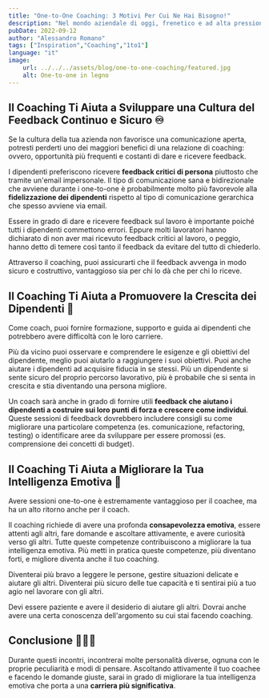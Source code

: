 ```yaml
---
title: "One-to-One Coaching: 3 Motivi Per Cui Ne Hai Bisogno!"
description: "Nel mondo aziendale di oggi, frenetico e ad alta pressione, con così tante aziende che faticano a raggiungere gli ambiziosi obiettivi trimestrali, è facile capire perché alcuni leader pensino che non ci sia tempo per qualcosa di superfluo come il coaching one-to-one. Se sei in una posizione di leadership o aspiri ad esserlo, non rinunciare  al coaching. Ecco 3 motivi per cui hai bisogno di condurre sessioni one-to-one."
pubDate: 2022-09-12
author: "Alessandro Romano"
tags: ["Inspiration","Coaching","1to1"]
language: "it"
image:
    url: ../../../assets/blog/one-to-one-coaching/featured.jpg
    alt: One-to-one in legno
---
```


## Il Coaching Ti Aiuta a Sviluppare una Cultura del Feedback Continuo e Sicuro ♾️

Se la cultura della tua azienda non favorisce una comunicazione aperta, potresti perderti uno dei maggiori benefici di una relazione di coaching: ovvero, opportunità più frequenti e costanti di dare e ricevere feedback.

I dipendenti preferiscono ricevere **feedback critici di persona** piuttosto che tramite un'email impersonale. Il tipo di comunicazione sana e bidirezionale che avviene durante i one-to-one è probabilmente molto più favorevole alla **fidelizzazione dei dipendenti** rispetto al tipo di comunicazione gerarchica che spesso avviene via email.

Essere in grado di dare e ricevere feedback sul lavoro è importante poiché tutti i dipendenti commettono errori. Eppure molti lavoratori hanno dichiarato di non aver mai ricevuto feedback critici al lavoro, o peggio, hanno detto di temere così tanto il feedback da evitare del tutto di chiederlo.

Attraverso il coaching, puoi assicurarti che il feedback avvenga in modo sicuro e costruttivo, vantaggioso sia per chi lo dà che per chi lo riceve.

## Il Coaching Ti Aiuta a Promuovere la Crescita dei Dipendenti 🚀

Come coach, puoi fornire formazione, supporto e guida ai dipendenti che potrebbero avere difficoltà con le loro carriere.

Più da vicino puoi osservare e comprendere le esigenze e gli obiettivi del dipendente, meglio puoi aiutarlo a raggiungere i suoi obiettivi. Puoi anche aiutare i dipendenti ad acquisire fiducia in se stessi. Più un dipendente si sente sicuro del proprio percorso lavorativo, più è probabile che si senta in crescita e stia diventando una persona migliore.

Un coach sarà anche in grado di fornire utili **feedback che aiutano i dipendenti a costruire sui loro punti di forza e crescere come individui**. Queste sessioni di feedback dovrebbero includere consigli su come migliorare una particolare competenza (es. comunicazione, refactoring, testing) o identificare aree da sviluppare per essere promossi (es. comprensione dei concetti di budget).

## Il Coaching Ti Aiuta a Migliorare la Tua Intelligenza Emotiva 🧘

Avere sessioni one-to-one è estremamente vantaggioso per il coachee, ma ha un alto ritorno anche per il coach.

Il coaching richiede di avere una profonda **consapevolezza emotiva**, essere attenti agli altri, fare domande e ascoltare attivamente, e avere curiosità verso gli altri. Tutte queste competenze contribuiscono a migliorare la tua intelligenza emotiva. Più metti in pratica queste competenze, più diventano forti, e migliore diventa anche il tuo coaching.

Diventerai più bravo a leggere le persone, gestire situazioni delicate e aiutare gli altri. Diventerai più sicuro delle tue capacità e ti sentirai più a tuo agio nel lavorare con gli altri.

Devi essere paziente e avere il desiderio di aiutare gli altri. Dovrai anche avere una certa conoscenza dell'argomento su cui stai facendo coaching.

## Conclusione 🧑‍🤝‍🧑

Durante questi incontri, incontrerai molte personalità diverse, ognuna con le proprie peculiarità e modi di pensare. Ascoltando attivamente il tuo coachee e facendo le domande giuste, sarai in grado di migliorare la tua intelligenza emotiva che porta a una **carriera più significativa**.
